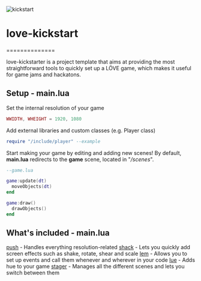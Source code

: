 ![kickstart][kickstart]

# love-kickstart
==============

love-kickstarter is a project template that aims at providing the most straightforward tools to quickly set up a LÖVE game, which makes it useful for game jams and hackatons.

Setup - **main.lua**
----------------

Set the internal resolution of your game
```lua
WWIDTH, WHEIGHT = 1920, 1080
```

Add external libraries and custom classes (e.g. Player class)
```lua
require "/include/player" --example
```

Start making your game by editing and adding new scenes! By default, **main.lua** redirects to the **game** scene, located in "*/scenes*".
```lua
--game.lua

game:update(dt)
  moveObjects(dt)
end

game:draw()
  drawObjects()
end
```

What's included - **main.lua**
----------------

[push](https://github.com/Ulydev/push) - Handles everything resolution-related
[shack](https://github.com/Ulydev/shack) - Lets you quickly add screen effects such as shake, rotate, shear and scale
[lem](https://github.com/Ulydev/lem) - Allows you to set up events and call them whenever and wherever in your code
[lue](https://github.com/Ulydev/lue) - Adds hue to your game
[stager](https://github.com/Ulydev/stager) - Manages all the different scenes and lets you switch between them



[kickstart]: http://s32.postimg.org/e11nud9lx/love.png
